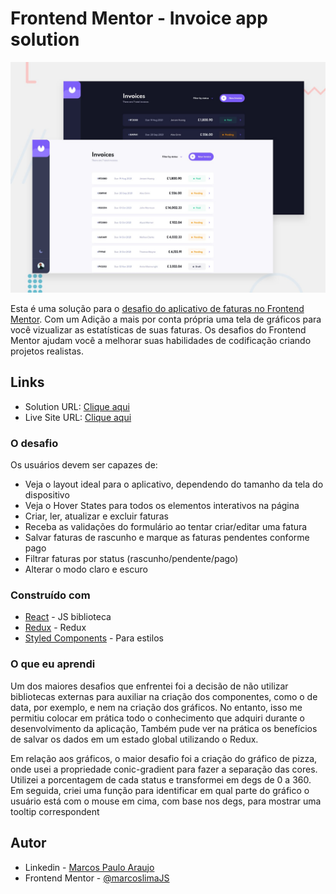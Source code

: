# Frontend Mentor - Invoice app solution

![Visualização do design para o desafio de codificação - Invoice app](./preview.jpg)

Esta é uma solução para o [desafio do aplicativo de faturas no Frontend Mentor](https://www.frontendmentor.io/challenges/invoice-app-i7KaLTQjl). Com um Adição a mais por conta própria uma tela de gráficos para você vizualizar as estatísticas de suas faturas. Os desafios do Frontend Mentor ajudam você a melhorar suas habilidades de codificação criando projetos realistas.

## Links

- Solution URL: [Clique aqui](https://github.com/marcoslimaJS/Invoice-App)
- Live Site URL: [Clique aqui](https://invoice-app-six-delta.vercel.app/)

### O desafio

Os usuários devem ser capazes de:

- Veja o layout ideal para o aplicativo, dependendo do tamanho da tela do dispositivo
- Veja o Hover States para todos os elementos interativos na página
- Criar, ler, atualizar e excluir faturas
- Receba as validações do formulário ao tentar criar/editar uma fatura
- Salvar faturas de rascunho e marque as faturas pendentes conforme pago
- Filtrar faturas por status (rascunho/pendente/pago)
- Alterar o modo claro e escuro

### Construído com

- [React](https://reactjs.org/) - JS biblioteca
- [Redux](https://redux.js.org/) - Redux
- [Styled Components](https://styled-components.com/) - Para estilos


### O que eu aprendi

Um dos maiores desafios que enfrentei foi a decisão de não utilizar bibliotecas externas para auxiliar na criação dos componentes, como o de data, por exemplo, e nem na criação dos gráficos. No entanto, isso me permitiu colocar em prática todo o conhecimento que adquiri durante o desenvolvimento da aplicação, Também pude ver na prática os benefícios de salvar os dados em um estado global utilizando o Redux.

Em relação aos gráficos, o maior desafio foi a criação do gráfico de pizza, onde usei a propriedade conic-gradient para fazer a separação das cores. Utilizei a porcentagem de cada status e transformei em degs de 0 a 360. Em seguida, criei uma função para identificar em qual parte do gráfico o usuário está com o mouse em cima, com base nos degs, para mostrar uma tooltip correspondent


## Autor

- Linkedin - [Marcos Paulo Araujo](https://www.linkedin.com/in/marcos-paulo-araujo-684aa8199/)
- Frontend Mentor - [@marcoslimaJS](https://www.frontendmentor.io/profile/marcoslimaJS)
